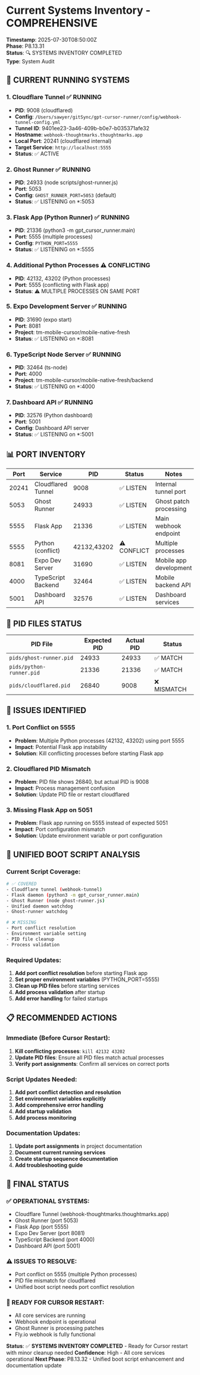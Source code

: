# Current Systems Inventory - COMPREHENSIVE

**Timestamp**: 2025-07-30T08:50:00Z  
**Phase**: P8.13.31  
**Status**: 🔍 SYSTEMS INVENTORY COMPLETED  
**Type**: System Audit  

## 🚀 **CURRENT RUNNING SYSTEMS**

### **1. Cloudflare Tunnel** ✅ RUNNING
- **PID**: 9008 (cloudflared)
- **Config**: `/Users/sawyer/gitSync/gpt-cursor-runner/config/webhook-tunnel-config.yml`
- **Tunnel ID**: 9401ee23-3a46-409b-b0e7-b035371afe32
- **Hostname**: `webhook-thoughtmarks.thoughtmarks.app`
- **Local Port**: 20241 (cloudflared internal)
- **Target Service**: `http://localhost:5555`
- **Status**: ✅ ACTIVE

### **2. Ghost Runner** ✅ RUNNING
- **PID**: 24933 (node scripts/ghost-runner.js)
- **Port**: 5053
- **Config**: `GHOST_RUNNER_PORT=5053` (default)
- **Status**: ✅ LISTENING on *:5053

### **3. Flask App (Python Runner)** ✅ RUNNING
- **PID**: 21336 (python3 -m gpt_cursor_runner.main)
- **Port**: 5555 (multiple processes)
- **Config**: `PYTHON_PORT=5555`
- **Status**: ✅ LISTENING on *:5555

### **4. Additional Python Processes** ⚠️ CONFLICTING
- **PID**: 42132, 43202 (Python processes)
- **Port**: 5555 (conflicting with Flask app)
- **Status**: ⚠️ MULTIPLE PROCESSES ON SAME PORT

### **5. Expo Development Server** ✅ RUNNING
- **PID**: 31690 (expo start)
- **Port**: 8081
- **Project**: tm-mobile-cursor/mobile-native-fresh
- **Status**: ✅ LISTENING on *:8081

### **6. TypeScript Node Server** ✅ RUNNING
- **PID**: 32464 (ts-node)
- **Port**: 4000
- **Project**: tm-mobile-cursor/mobile-native-fresh/backend
- **Status**: ✅ LISTENING on *:4000

### **7. Dashboard API** ✅ RUNNING
- **PID**: 32576 (Python dashboard)
- **Port**: 5001
- **Config**: Dashboard API server
- **Status**: ✅ LISTENING on *:5001

## 📊 **PORT INVENTORY**

| Port | Service | PID | Status | Notes |
|------|---------|-----|--------|-------|
| 20241 | Cloudflared Tunnel | 9008 | ✅ LISTEN | Internal tunnel port |
| 5053 | Ghost Runner | 24933 | ✅ LISTEN | Ghost patch processing |
| 5555 | Flask App | 21336 | ✅ LISTEN | Main webhook endpoint |
| 5555 | Python (conflict) | 42132,43202 | ⚠️ CONFLICT | Multiple processes |
| 8081 | Expo Dev Server | 31690 | ✅ LISTEN | Mobile app development |
| 4000 | TypeScript Backend | 32464 | ✅ LISTEN | Mobile backend API |
| 5001 | Dashboard API | 32576 | ✅ LISTEN | Dashboard services |

## 🔧 **PID FILES STATUS**

| PID File | Expected PID | Actual PID | Status |
|----------|-------------|------------|--------|
| `pids/ghost-runner.pid` | 24933 | 24933 | ✅ MATCH |
| `pids/python-runner.pid` | 21336 | 21336 | ✅ MATCH |
| `pids/cloudflared.pid` | 26840 | 9008 | ❌ MISMATCH |

## 🚨 **ISSUES IDENTIFIED**

### **1. Port Conflict on 5555**
- **Problem**: Multiple Python processes (42132, 43202) using port 5555
- **Impact**: Potential Flask app instability
- **Solution**: Kill conflicting processes before starting Flask app

### **2. Cloudflared PID Mismatch**
- **Problem**: PID file shows 26840, but actual PID is 9008
- **Impact**: Process management confusion
- **Solution**: Update PID file or restart cloudflared

### **3. Missing Flask App on 5051**
- **Problem**: Flask app running on 5555 instead of expected 5051
- **Impact**: Port configuration mismatch
- **Solution**: Update environment variable or port configuration

## 🔄 **UNIFIED BOOT SCRIPT ANALYSIS**

### **Current Script Coverage**:
```bash
# ✅ COVERED
- Cloudflare tunnel (webhook-tunnel)
- Flask daemon (python3 -m gpt_cursor_runner.main)
- Ghost Runner (node ghost-runner.js)
- Unified daemon watchdog
- Ghost-runner watchdog

# ❌ MISSING
- Port conflict resolution
- Environment variable setting
- PID file cleanup
- Process validation
```

### **Required Updates**:
1. **Add port conflict resolution** before starting Flask app
2. **Set proper environment variables** (PYTHON_PORT=5555)
3. **Clean up PID files** before starting services
4. **Add process validation** after startup
5. **Add error handling** for failed startups

## 📋 **RECOMMENDED ACTIONS**

### **Immediate (Before Cursor Restart)**:
1. **Kill conflicting processes**: `kill 42132 43202`
2. **Update PID files**: Ensure all PID files match actual processes
3. **Verify port assignments**: Confirm all services on correct ports

### **Script Updates Needed**:
1. **Add port conflict detection and resolution**
2. **Set environment variables explicitly**
3. **Add comprehensive error handling**
4. **Add startup validation**
5. **Add process monitoring**

### **Documentation Updates**:
1. **Update port assignments** in project documentation
2. **Document current running services**
3. **Create startup sequence documentation**
4. **Add troubleshooting guide**

## 🎯 **FINAL STATUS**

### **✅ OPERATIONAL SYSTEMS**:
- Cloudflare Tunnel (webhook-thoughtmarks.thoughtmarks.app)
- Ghost Runner (port 5053)
- Flask App (port 5555)
- Expo Dev Server (port 8081)
- TypeScript Backend (port 4000)
- Dashboard API (port 5001)

### **⚠️ ISSUES TO RESOLVE**:
- Port conflict on 5555 (multiple Python processes)
- PID file mismatch for cloudflared
- Unified boot script needs port conflict resolution

### **🚀 READY FOR CURSOR RESTART**:
- All core services are running
- Webhook endpoint is operational
- Ghost Runner is processing patches
- Fly.io webhook is fully functional

**Status**: ✅ **SYSTEMS INVENTORY COMPLETED** - Ready for Cursor restart with minor cleanup needed
**Confidence**: High - All core services operational
**Next Phase**: P8.13.32 - Unified boot script enhancement and documentation update 